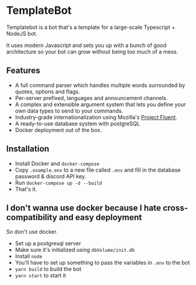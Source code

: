 # TemplateBot
Templatebot is a bot that's a template for a large-scale Typescript + NodeJS bot.

It uses modern Javascript and sets you up with a bunch of good architecture so your bot can grow without being too much of a mess.

## Features
- A full command parser which handles multiple words surrounded by quotes, options and flags.
- Per-server prefixed, languages and announcement channels.
- A complex and extensible argument system that lets you define your own data types to send to your commands.
- Industry-grade internationalization using Mozilla's [Project Fluent](https://www.projectfluent.org/play/).
- A ready-to-use database system with postgreSQL
- Docker deployment out of the box.

## Installation

- Install Docker and `docker-compose`
- Copy `.example.env` to a new file called `.env` and fill in the database password & discord API key.
- Run `docker-compose up -d --build`
- That's it.

## I don't wanna use docker because I hate cross-compatibility and easy deployment
So don't use docker.
- Set up a postgresql server
- Make sure it's initialized using `dbVolume/init.db`
- Install `node`
- You'll have to set up something to pass the variables in `.env` to the bot
- `yarn build` to build the bot
- `yarn start` to start it
